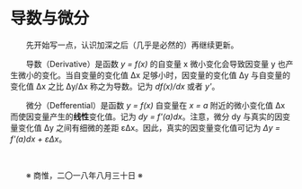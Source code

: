 # 导数与微分

&emsp;&emsp;先开始写一点，认识加深之后（几乎是必然的）再继续更新。

&emsp;&emsp;导数（Derivative）是函数 _y = f(x)_ 的自变量 x 微小变化会导致因变量 y 也产生微小的变化。当自变量的变化值 Δx 足够小时，因变量的变化值 Δy 与自变量的变化值 Δx 之比 Δy/Δx 称之为导数。记为 _df(x)/dx_ 或者 _y'_。

&emsp;&emsp;微分（Defferential）是函数 _y = f(x)_ 自变量在 _x = a_ 附近的微小变化值 Δx 而使因变量产生的**线性**变化值。记为 _dy = f'(a)dx_。注意，微分 dy 与真实的因变量变化值 Δy 之间有细微的差距 εΔx。因此，真实的因变量变化值可记为 _Δy = f'(a)dx + εΔx_。

&emsp;&emsp;

&emsp;&emsp;※ 商惟，二〇一八年八月三十日 ※